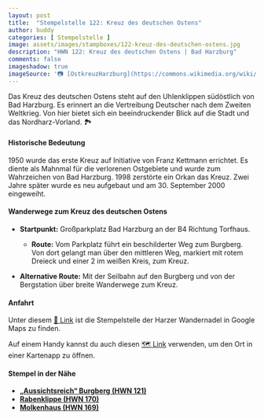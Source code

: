 ```yaml
---
layout: post
title:  "Stempelstelle 122: Kreuz des deutschen Ostens"
author: buddy
categories: [ Stempelstelle ]
image: assets/images/stampboxes/122-kreuz-des-deutschen-ostens.jpg
description: "HWN 122: Kreuz des deutschen Ostens | Bad Harzburg"
comments: false
imageshadow: true
imageSource: '📷 [OstkreuzHarzburg](https://commons.wikimedia.org/wiki/File:OstkreuzHarzburg.jpg) von <a href="//commons.wikimedia.org/wiki/User:Kassandro" title="User:Kassandro">Kassandro</a> unter Lizenz [CC BY-SA 3.0](https://creativecommons.org/licenses/by-sa/3.0)'
---
```


Das Kreuz des deutschen Ostens steht auf den Uhlenklippen südöstlich von Bad Harzburg. Es erinnert an die Vertreibung Deutscher nach dem Zweiten Weltkrieg. Von hier bietet sich ein beeindruckender Blick auf die Stadt und das Nordharz-Vorland. 🏞️

#### Historische Bedeutung

1950 wurde das erste Kreuz auf Initiative von Franz Kettmann errichtet. Es diente als Mahnmal für die verlorenen Ostgebiete und wurde zum Wahrzeichen von Bad Harzburg. 1998 zerstörte ein Orkan das Kreuz. Zwei Jahre später wurde es neu aufgebaut und am 30. September 2000 eingeweiht. 

#### Wanderwege zum Kreuz des deutschen Ostens

- **Startpunkt:** Großparkplatz Bad Harzburg an der B4 Richtung Torfhaus.
  - **Route:** Vom Parkplatz führt ein beschilderter Weg zum Burgberg. Von dort gelangt man über den mittleren Weg, markiert mit rotem Dreieck und einer 2 im weißen Kreis, zum Kreuz. 

- **Alternative Route:** Mit der Seilbahn auf den Burgberg und von der Bergstation über breite Wanderwege zum Kreuz. 

#### Anfahrt

Unter diesem [📍 Link](https://www.google.com/maps/dir/?api=1&origin=&destination=51.87532%2C%2010.59258) ist die Stempelstelle der Harzer Wandernadel in Google Maps zu finden.

<div class="android-only">
  Auf einem Handy kannst du auch diesen 
  <a href="geo:51.87532,10.59258">🗺️ Link</a> 
  verwenden, um den Ort in einer Kartenapp zu öffnen.
  <p></p>
</div>

#### Stempel in der Nähe

- [**„Aussichtsreich“ Burgberg (HWN 121)**](/stempelstelle-121-aussichtsreich-burgberg)
- [**Rabenklippe (HWN 170)**](/stempelstelle-170-rabenklippe)
- [**Molkenhaus (HWN 169)**](/stempelstelle-169-molkenhaus)
